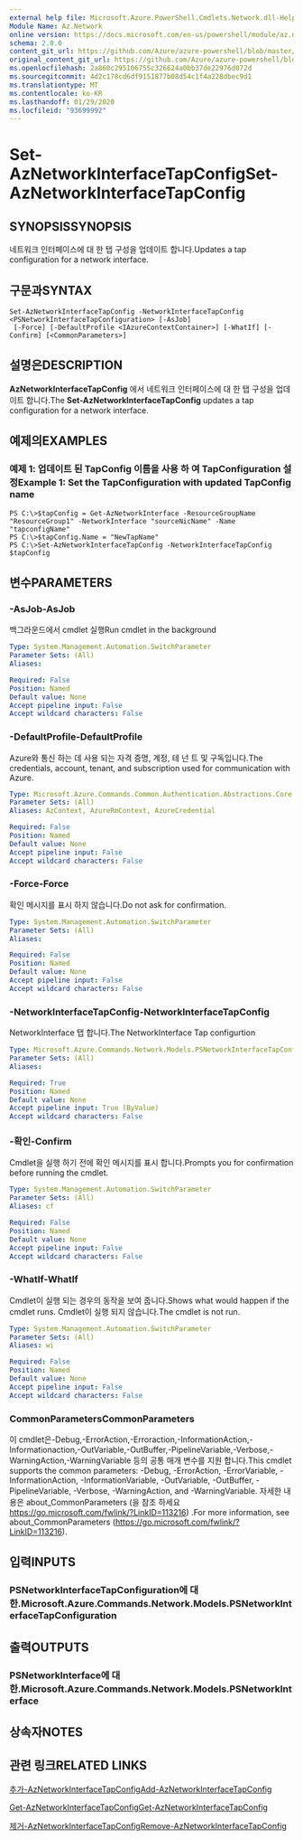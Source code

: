 ```yaml
---
external help file: Microsoft.Azure.PowerShell.Cmdlets.Network.dll-Help.xml
Module Name: Az.Network
online version: https://docs.microsoft.com/en-us/powershell/module/az.network/set-aznetworkinterfacetapconfig
schema: 2.0.0
content_git_url: https://github.com/Azure/azure-powershell/blob/master/src/Network/Network/help/Set-AzNetworkInterfaceTapConfig.md
original_content_git_url: https://github.com/Azure/azure-powershell/blob/master/src/Network/Network/help/Set-AzNetworkInterfaceTapConfig.md
ms.openlocfilehash: 2a860c295106755c326624a0bb37de22976d072d
ms.sourcegitcommit: 4d2c178cd6df9151877b08d54c1f4a228dbec9d1
ms.translationtype: MT
ms.contentlocale: ko-KR
ms.lasthandoff: 01/29/2020
ms.locfileid: "93699992"
---
```

# <span data-ttu-id="b48c5-101">Set-AzNetworkInterfaceTapConfig</span><span class="sxs-lookup"><span data-stu-id="b48c5-101">Set-AzNetworkInterfaceTapConfig</span></span>

## <span data-ttu-id="b48c5-102">SYNOPSIS</span><span class="sxs-lookup"><span data-stu-id="b48c5-102">SYNOPSIS</span></span>
<span data-ttu-id="b48c5-103">네트워크 인터페이스에 대 한 탭 구성을 업데이트 합니다.</span><span class="sxs-lookup"><span data-stu-id="b48c5-103">Updates a tap configuration for a network interface.</span></span>

## <span data-ttu-id="b48c5-104">구문과</span><span class="sxs-lookup"><span data-stu-id="b48c5-104">SYNTAX</span></span>

```
Set-AzNetworkInterfaceTapConfig -NetworkInterfaceTapConfig <PSNetworkInterfaceTapConfiguration> [-AsJob]
 [-Force] [-DefaultProfile <IAzureContextContainer>] [-WhatIf] [-Confirm] [<CommonParameters>]
```

## <span data-ttu-id="b48c5-105">설명은</span><span class="sxs-lookup"><span data-stu-id="b48c5-105">DESCRIPTION</span></span>
<span data-ttu-id="b48c5-106">**AzNetworkInterfaceTapConfig** 에서 네트워크 인터페이스에 대 한 탭 구성을 업데이트 합니다.</span><span class="sxs-lookup"><span data-stu-id="b48c5-106">The **Set-AzNetworkInterfaceTapConfig** updates a tap configuration for a network interface.</span></span>

## <span data-ttu-id="b48c5-107">예제의</span><span class="sxs-lookup"><span data-stu-id="b48c5-107">EXAMPLES</span></span>

### <span data-ttu-id="b48c5-108">예제 1: 업데이트 된 TapConfig 이름을 사용 하 여 TapConfiguration 설정</span><span class="sxs-lookup"><span data-stu-id="b48c5-108">Example 1: Set the TapConfiguration with updated TapConfig name</span></span>
```
PS C:\>$tapConfig = Get-AzNetworkInterface -ResourceGroupName "ResourceGroup1" -NetworkInterface "sourceNicName" -Name "tapconfigName"
PS C:\>$tapConfig.Name = "NewTapName"
PS C:\>Set-AzNetworkInterfaceTapConfig -NetworkInterfaceTapConfig $tapConfig
```

## <span data-ttu-id="b48c5-109">변수</span><span class="sxs-lookup"><span data-stu-id="b48c5-109">PARAMETERS</span></span>

### <span data-ttu-id="b48c5-110">-AsJob</span><span class="sxs-lookup"><span data-stu-id="b48c5-110">-AsJob</span></span>
<span data-ttu-id="b48c5-111">백그라운드에서 cmdlet 실행</span><span class="sxs-lookup"><span data-stu-id="b48c5-111">Run cmdlet in the background</span></span>

```yaml
Type: System.Management.Automation.SwitchParameter
Parameter Sets: (All)
Aliases:

Required: False
Position: Named
Default value: None
Accept pipeline input: False
Accept wildcard characters: False
```

### <span data-ttu-id="b48c5-112">-DefaultProfile</span><span class="sxs-lookup"><span data-stu-id="b48c5-112">-DefaultProfile</span></span>
<span data-ttu-id="b48c5-113">Azure와 통신 하는 데 사용 되는 자격 증명, 계정, 테 넌 트 및 구독입니다.</span><span class="sxs-lookup"><span data-stu-id="b48c5-113">The credentials, account, tenant, and subscription used for communication with Azure.</span></span>

```yaml
Type: Microsoft.Azure.Commands.Common.Authentication.Abstractions.Core.IAzureContextContainer
Parameter Sets: (All)
Aliases: AzContext, AzureRmContext, AzureCredential

Required: False
Position: Named
Default value: None
Accept pipeline input: False
Accept wildcard characters: False
```

### <span data-ttu-id="b48c5-114">-Force</span><span class="sxs-lookup"><span data-stu-id="b48c5-114">-Force</span></span>
<span data-ttu-id="b48c5-115">확인 메시지를 표시 하지 않습니다.</span><span class="sxs-lookup"><span data-stu-id="b48c5-115">Do not ask for confirmation.</span></span>

```yaml
Type: System.Management.Automation.SwitchParameter
Parameter Sets: (All)
Aliases:

Required: False
Position: Named
Default value: None
Accept pipeline input: False
Accept wildcard characters: False
```

### <span data-ttu-id="b48c5-116">-NetworkInterfaceTapConfig</span><span class="sxs-lookup"><span data-stu-id="b48c5-116">-NetworkInterfaceTapConfig</span></span>
<span data-ttu-id="b48c5-117">NetworkInterface 탭 합니다.</span><span class="sxs-lookup"><span data-stu-id="b48c5-117">The NetworkInterface Tap configurtion</span></span>

```yaml
Type: Microsoft.Azure.Commands.Network.Models.PSNetworkInterfaceTapConfiguration
Parameter Sets: (All)
Aliases:

Required: True
Position: Named
Default value: None
Accept pipeline input: True (ByValue)
Accept wildcard characters: False
```

### <span data-ttu-id="b48c5-118">-확인</span><span class="sxs-lookup"><span data-stu-id="b48c5-118">-Confirm</span></span>
<span data-ttu-id="b48c5-119">Cmdlet을 실행 하기 전에 확인 메시지를 표시 합니다.</span><span class="sxs-lookup"><span data-stu-id="b48c5-119">Prompts you for confirmation before running the cmdlet.</span></span>

```yaml
Type: System.Management.Automation.SwitchParameter
Parameter Sets: (All)
Aliases: cf

Required: False
Position: Named
Default value: None
Accept pipeline input: False
Accept wildcard characters: False
```

### <span data-ttu-id="b48c5-120">-WhatIf</span><span class="sxs-lookup"><span data-stu-id="b48c5-120">-WhatIf</span></span>
<span data-ttu-id="b48c5-121">Cmdlet이 실행 되는 경우의 동작을 보여 줍니다.</span><span class="sxs-lookup"><span data-stu-id="b48c5-121">Shows what would happen if the cmdlet runs.</span></span>
<span data-ttu-id="b48c5-122">Cmdlet이 실행 되지 않습니다.</span><span class="sxs-lookup"><span data-stu-id="b48c5-122">The cmdlet is not run.</span></span>

```yaml
Type: System.Management.Automation.SwitchParameter
Parameter Sets: (All)
Aliases: wi

Required: False
Position: Named
Default value: None
Accept pipeline input: False
Accept wildcard characters: False
```

### <span data-ttu-id="b48c5-123">CommonParameters</span><span class="sxs-lookup"><span data-stu-id="b48c5-123">CommonParameters</span></span>
<span data-ttu-id="b48c5-124">이 cmdlet은-Debug,-ErrorAction,-Erroraction,-InformationAction,-Informationaction,-OutVariable,-OutBuffer,-PipelineVariable,-Verbose,-WarningAction,-WarningVariable 등의 공통 매개 변수를 지원 합니다.</span><span class="sxs-lookup"><span data-stu-id="b48c5-124">This cmdlet supports the common parameters: -Debug, -ErrorAction, -ErrorVariable, -InformationAction, -InformationVariable, -OutVariable, -OutBuffer, -PipelineVariable, -Verbose, -WarningAction, and -WarningVariable.</span></span> <span data-ttu-id="b48c5-125">자세한 내용은 about_CommonParameters (을 참조 하세요 https://go.microsoft.com/fwlink/?LinkID=113216) .</span><span class="sxs-lookup"><span data-stu-id="b48c5-125">For more information, see about_CommonParameters (https://go.microsoft.com/fwlink/?LinkID=113216).</span></span>

## <span data-ttu-id="b48c5-126">입력</span><span class="sxs-lookup"><span data-stu-id="b48c5-126">INPUTS</span></span>

### <span data-ttu-id="b48c5-127">PSNetworkInterfaceTapConfiguration에 대 한.</span><span class="sxs-lookup"><span data-stu-id="b48c5-127">Microsoft.Azure.Commands.Network.Models.PSNetworkInterfaceTapConfiguration</span></span>

## <span data-ttu-id="b48c5-128">출력</span><span class="sxs-lookup"><span data-stu-id="b48c5-128">OUTPUTS</span></span>

### <span data-ttu-id="b48c5-129">PSNetworkInterface에 대 한.</span><span class="sxs-lookup"><span data-stu-id="b48c5-129">Microsoft.Azure.Commands.Network.Models.PSNetworkInterface</span></span>

## <span data-ttu-id="b48c5-130">상속자</span><span class="sxs-lookup"><span data-stu-id="b48c5-130">NOTES</span></span>

## <span data-ttu-id="b48c5-131">관련 링크</span><span class="sxs-lookup"><span data-stu-id="b48c5-131">RELATED LINKS</span></span>

[<span data-ttu-id="b48c5-132">추가-AzNetworkInterfaceTapConfig</span><span class="sxs-lookup"><span data-stu-id="b48c5-132">Add-AzNetworkInterfaceTapConfig</span></span>](./Add-AzNetworkInterfaceTapConfig.md)

[<span data-ttu-id="b48c5-133">Get-AzNetworkInterfaceTapConfig</span><span class="sxs-lookup"><span data-stu-id="b48c5-133">Get-AzNetworkInterfaceTapConfig</span></span>](./Get-AzNetworkInterfaceTapConfig.md)

[<span data-ttu-id="b48c5-134">제거-AzNetworkInterfaceTapConfig</span><span class="sxs-lookup"><span data-stu-id="b48c5-134">Remove-AzNetworkInterfaceTapConfig</span></span>](./Remove-AzNetworkInterfaceTapConfig.md)
